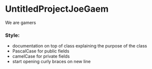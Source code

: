 # UntitledProjectJoeGaem
We are gamers

<h3>Style:</h3>
<ul>
  <li>documentation on top of class explaining the purpose of the class</li>
  <li>PascalCase for public fields</li>
  <li>camelCase for private fields</li>
  <li>start opening curly braces on new line</li>
  
</ul>
